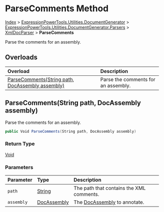 ﻿# ParseComments Method

[Index](../index.md) > [ExpressionPowerTools.Utilities.DocumentGenerator](ExpressionPowerTools.Utilities.DocumentGenerator.a.md) > [ExpressionPowerTools.Utilities.DocumentGenerator.Parsers](ExpressionPowerTools.Utilities.DocumentGenerator.Parsers.n.md) > [XmlDocParser](ExpressionPowerTools.Utilities.DocumentGenerator.Parsers.XmlDocParser.cs.md) > **ParseComments**

Parse the comments for an assembly.

## Overloads

| Overload | Description |
| :-- | :-- |
| [ParseComments(String path, DocAssembly assembly)](#parsecommentsstring-path-docassembly-assembly) | Parse the comments for an assembly. |
## ParseComments(String path, DocAssembly assembly)

Parse the comments for an assembly.

```csharp
public Void ParseComments(String path, DocAssembly assembly)
```

### Return Type

 [Void](https://docs.microsoft.com/dotnet/api/system.void) 

### Parameters

| Parameter | Type | Description |
| :-- | :-- | :-- |
| `path` | [String](https://docs.microsoft.com/dotnet/api/system.string) | The path that contains the XML comments. |
| `assembly` | [DocAssembly](ExpressionPowerTools.Utilities.DocumentGenerator.Hierarchy.DocAssembly.cs.md) | The [DocAssembly](ExpressionPowerTools.Utilities.DocumentGenerator.Hierarchy.DocAssembly.cs.md) to annotate. |



